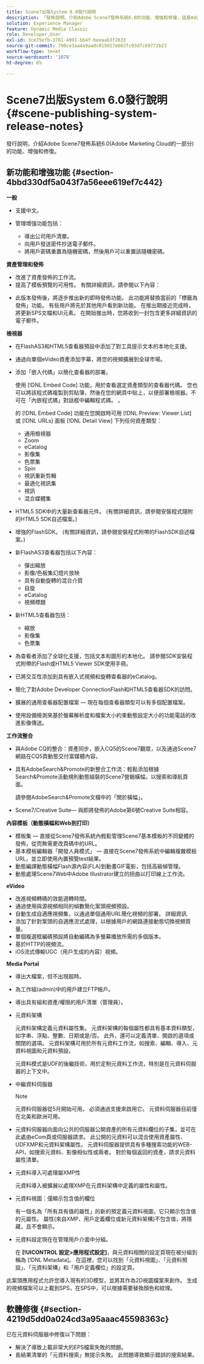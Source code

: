 ```yaml
---
title: Scene7出版System 6.0發行說明
description: 「發佈說明，介紹Adobe Scene7發佈系統6.0的功能、增強和修復，這是Adobe Marketing CloudAdobe Experience Manager解決方案的一部分。」
solution: Experience Manager
feature: Dynamic Media Classic
role: Developer,User
exl-id: 3ce75efb-3761-4991-bb4f-beeaab3f2633
source-git-commit: 790ce3aa4e9aadc019d17e663fc93d7c69772b23
workflow-type: tm+mt
source-wordcount: '1078'
ht-degree: 6%

---
```


# Scene7出版System 6.0發行說明{#scene-publishing-system-release-notes}

發行說明，介紹Adobe Scene7發佈系統6.0(Adobe Marketing Cloud的一部分)的功能、增強和修復。

## 新功能和增強功能 {#section-4bbd330df5a043f7a56eee619ef7c442}

**一般**

* 支援中文。
* 管理增強功能包括：

   * 導出公司用戶清單。
   * 向用戶發送密件抄送電子郵件。
   * 將用戶密碼重置為隨機密碼，然後用戶可以重置該隨機密碼。

<!--       [More information](http://help.adobe.com/en_US/scene7/using/WS662101DF-D697-47a7-A7D8-B52FD8E94438.html). -->

**資產管理和發佈**

* 改進了資產發佈的工作流。 <!-- [More information](http://help.adobe.com/en_US/scene7/using/WS3673AD39-098B-4f08-8A24-CA51261B7366.html). -->
* 提高了模板預覽的可用性。 有關詳細資訊，請參閱以下內容：

<!--   [Configuring default viewers](http://help.adobe.com/en_US/scene7/using/WS98ca2e6790647c06-76b2d0e0135685cd4a8-8000.html)

  [Previewing an asset based on viewer platform type](http://help.adobe.com/en_US/scene7/using/WS98ca2e6790647c06-2ce305113564963202-7fff.html)

  [Previewing an image asset based on its image preset](http://help.adobe.com/en_US/scene7/using/WS98ca2e6790647c06-2ce305113564963202-7ffe.html) -->

* 此版本發佈後，將逐步推出新的即時發佈功能。 此功能將替換當前的「標籤為發佈」功能。 有些用戶將先於其他用戶看到新功能。 在推出期接近完成時，將更新SPS文檔和UI元素。 在開始推出時，您將收到一封包含更多詳細資訊的電子郵件。

**檢視器**

* 在FlashAS3和HTML5查看器預設中添加了對工具提示文本的本地化支援。
* 通過向單個eVideo資產添加字幕，將您的視頻擴展到全球市場。
* 添加「嵌入代碼」以簡化查看器的部署。

   使用 [!DNL Embed Code] 功能，用於查看選定資產類型的查看器代碼。 您也可以將該程式碼複製到剪貼簿，然後在您的網頁中貼上，以便部署檢視器。不可在「內嵌程式碼」對話框中編輯程式碼。 。

   的 [!DNL Embed Code] 功能在您開啟時可用 [!DNL Preview: Viewer List] 或 [!DNL URLs] 面板 [!DNL Detail View] 下列任何資產類型：

   * 通用檢視器
   * Zoom
   * eCatalog
   * 影像集
   * 色票集
   * Spin
   * 視訊重新剪輯
   * 最適化視訊集
   * 視訊
   * 混合媒體集

<!--   [More information](http://help.adobe.com/en_US/scene7/using/WS98ca2e6790647c06-2ce305113564963202-7fff.html) -->

* HTML5 SDK中的大量新查看器元件。 (有關詳細資訊，請參閱安裝程式隨附的HTML5 SDK自述檔案。)
* 增強的FlashSDK。 (有關詳細資訊，請參閱安裝程式附帶的FlashSDK自述檔案。)
* 新FlashAS3查看器包括以下內容：

   * 彈出縮放
   * 影像/色板集幻燈片放映
   * 具有自動旋轉的混合介質
   * 自旋
   * eCatalog
   * 視頻標題

* 新HTML5查看器包括：

   * 縮放
   * 影像集
   * 色票集

* 為查看者添加了全球化支援，包括文本和圖形的本地化。 請參閱SDK安裝程式附帶的Flash或HTML5 Viewer SDK使用手冊。
* 已將交互性添加到具有嵌入式視頻和旋轉查看器的eCatalog。
* 簡化了對Adobe Developer ConnectionFlash和HTML5查看器SDK的訪問。 <!-- [More information](http://help.adobe.com/en_US/scene7/using/WSd4272150f67705c11b002eec12fcba4dee6-8000.html). -->
* 擴展的通用查看器配置檔案 — 現在每個查看器類型可以有多個配置檔案。 <!-- [More information](http://help.adobe.com/en_US/scene7/using/WS1c46793299cf21d73076df86131b02b67e8-8000.html). -->
* 使用設備檢測來基於螢幕解析度和檔案大小約束動態設定大小的功能電話的改進影像傳送。 <!-- [More information](http://help.adobe.com/en_US/scene7/using/WS1c46793299cf21d7-6ad692c9131d90d137a-8000.html). -->

**工作流整合**

* 與Adobe CQ的整合：資產同步，嵌入CQ5的Scene7觀眾，以及通過Scene7網路在CQ5頁動態交付富媒體內容。
* 具有AdobeSearch&amp;Promote的新整合工作流：輕鬆添加根據Search&amp;Promote活動規則動態組裝的Scene7營銷橫幅，以搜索和導航頁面。

   請參閱AdobeSearch&amp;Promote文檔中的「關於橫幅」。

* Scene7/Creative Suite— 與即將發佈的Adobe第6號Creative Suite相容。

**內容模板（動態橫幅和Web到打印）**

* 模板集 — 直接從Scene7發佈系統內輕鬆管理Scene7基本模板的不同變體的發佈，從而無需更改頁碼中的URL。 <!-- [More information](http://help.adobe.com/en_US/scene7/using/WSd968ca97bf00cf72-5eede3a113268dc80f5-8000.html).  -->
* 基本模板編輯器「開發人員模式」 — 直接在Scene7發佈系統中編輯複雜模板URL，並立即使用內置預覽test結果。
* 動態編譯動態橫幅Flash源內容(FLA)到動畫GIF電影，包括高級幀管理。 <!-- [More information](http://help.adobe.com/en_US/scene7/using/WSd968ca97bf00cf72-5eedd3a113268dc80f4-8000.html).  -->
* 動態處理Scene7Web中Adobe Illustrator建立的扭曲以打印線上工作流。 <!-- [More information](http://help.adobe.com/en_US/scene7/using/WSef8d5860223939e2-d19776312a7267a200-8000.html#WSd968ca97bf00cf72-5eedd3a113268dc80f5-8000). -->

**eVideo**

* 改進視頻轉碼的效能週轉時間。
* 通過使用與源視頻相同的幀數簡化案頭視頻預設。 <!-- [More information](http://help.adobe.com/en_US/scene7/using/WSE86ACF2B-BD50-4c48-A1D7-9CD4405B62D0.html#WS1c46793299cf21d7-39fae9c1131ba8968f7-7fff).  -->
* 自動生成自適應視頻集，以通過單個通用URL簡化視頻的部署。 詳細資訊. <!-- [More information](http://help.adobe.com/en_US/scene7/using/WS1c46793299cf21d7-6ad692c9131d90d137a-8000.html).  -->
* 添加了針對案頭的自適應流式處理，以根據用戶的網路連接動態切換視頻質量。 <!-- [More information](http://help.adobe.com/en_US/scene7/using/WS1c46793299cf21d7-6ad692c9131d90d137a-8000.html).  -->
* 單個複選框編碼預設將自動編碼為多螢幕播放所需的多個版本。 <!-- [More information](http://help.adobe.com/en_US/scene7/using/WS1c46793299cf21d7-5abae30d131ddfed85f-8000.html).  -->
* 基於HTTP的視頻流。 <!-- [More information](http://help.adobe.com/en_US/scene7/using/WS98ca2e6790647c0632156edd1369e58559f-8000.html).  -->
* iOS流式傳輸UGC（用戶生成的內容）視頻。 <!-- [More information](http://help.adobe.com/en_US/scene7/using/WSe8b0455615e2dc47-2df907a712f31201b35-8000.html). -->

**Media Portal**

* 導出大檔案，但不出現超時。
* 為工作組(admin)中的用戶建立FTP帳戶。
* 導出具有組和資產/權限的用戶清單（管理員）。

* 元資料架構

   元資料架構定義元資料屬性集。 元資料架構的每個屬性都具有基本資料類型，如字串、浮點、整數、日期或是/否。 此外，還可以定義清單、開啟的選項或關閉的選項。 元資料架構可用於所有元資料工作流，如搜索、編輯、導入、元資料視圖和元資料預設。 <!-- [More information](http://help.adobe.com/en_US/scene7/using/WS259993e42159a215-1c6a66df1265272619e-7fec.html#WSd968ca97bf03cf72-5e3dd3a113268dc80f5-8000). -->

   元資料模式是UDF的後繼技術，用於定制元資料工作流，特別是在元資料伺服器的上下文中。

* 中繼資料伺服器

   >[!NOTE]
   >
   >元資料伺服器從5月開始可用。 必須通過支援來啟用它。 元資料伺服器目前僅在北美和歐洲可用。

* 元資料伺服器向面向公共的伺服器公開資產的所有元資料欄位的子集，並可在此處由eCom頁或伺服器請求。 此公開的元資料可以混合使用資產屬性、UDFXMP和元資料架構屬性。 元資料伺服器提供具有多種搜索功能的WEB-API，如搜索元資料、影像相似性或兩者。 對於每個返回的資產，請求元資料屬性清單。
* 元資料導入可處理屬XMP性

   元資料導入被擴展以處理XMP在元資料架構中定義的屬性和屬性。
* 元資料視圖：僅顯示包含值的欄位

   有一個名為「所有具有值的屬性」的新的預定義元資料視圖，它只顯示包含值的元屬性。 屬性(來自XMP、用戶定義欄位或新元資料架構)不包含值，將隱藏，且不會顯示。
* 元資料設定現在在管理用戶介面中分組。

   在 **[!UICONTROL 設定>應用程式設定]**，與元資料相關的設定頁現在被分組到稱為 [!DNL Metadata]。 在這裡，您可以找到「元資料視圖」、「元資料預設」、「元資料架構」和「用戶定義欄位」的設定頁。

此案頭應用程式允許您導入現有的3D模型，並將其作為2D視圖檔案來創作。 生成的視頻檔案可以上載到SPS，在SPS中，可以根據需要替換顏色和紋理。

## 軟體修復 {#section-4219d5dd0a024cd3a95aaac45598363c}

已在元資料伺服器中修復以下問題：

* 解決了導致上載非常大的EPS檔案失敗的問題。
* 長結果清單的「元資料搜索」無提示失敗。 此問題導致顯示錯誤的搜索結果。
